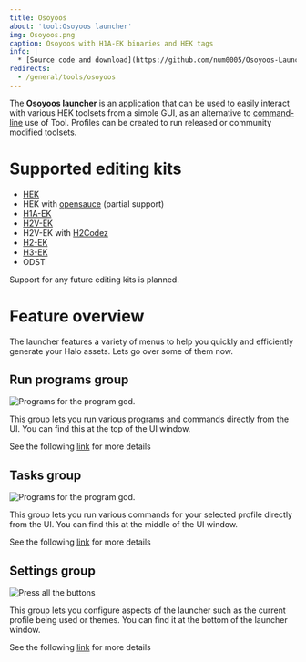 ```yaml
---
title: Osoyoos
about: 'tool:Osoyoos launcher'
img: Osoyoos.png
caption: Osoyoos with H1A-EK binaries and HEK tags
info: |
  * [Source code and download](https://github.com/num0005/Osoyoos-Launcher)
redirects:
  - /general/tools/osoyoos
---
```

The **Osoyoos launcher** is an application that can be used to easily interact with various HEK toolsets from a simple GUI, as an alternative to [command-line](~) use of Tool. Profiles can be created to run released or community modified toolsets.

# Supported editing kits

- [HEK](~custom-edition#halo-editing-kit)
- HEK with [opensauce](~) (partial support)
- [H1A-EK](~h1-ek)
- [H2V-EK](~)
- H2V-EK with [H2Codez](~)
- [H2-EK](~)
- [H3-EK](~)
- ODST

Support for any future editing kits is planned.

# Feature overview
The launcher features a variety of menus to help you quickly and efficiently generate your Halo assets. Lets go over some of them now.

## Run programs group

![](run_programs.jpg "Programs for the program god.")

This group lets you run various programs and commands directly from the UI. You can find this at the top of the UI window.

See the following [link](~run-programs-group) for more details

## Tasks group

![](mainwindow_tasks.jpg "Programs for the program god.")

This group lets you run various commands for your selected profile directly from the UI. You can find this at the middle of the UI window.

See the following [link](~tasks-group) for more details

## Settings group

![](mainwindow_settings.jpg "Press all the buttons")

This group lets you configure aspects of the launcher such as the current profile being used or themes. You can find it at the bottom of the launcher window.

See the following [link](~settings-group) for more details


